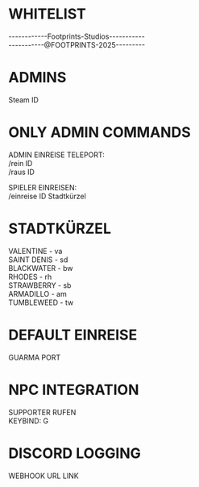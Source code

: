 # WHITELIST  
------------Footprints-Studios-----------  
-----------@FOOTPRINTS-2025---------  

# ADMINS  
Steam ID
  
# ONLY ADMIN COMMANDS  
ADMIN EINREISE TELEPORT:  
/rein ID  
/raus ID  

SPIELER EINREISEN:   
/einreise ID Stadtkürzel   

# STADTKÜRZEL 
VALENTINE - va  
SAINT DENIS - sd  
BLACKWATER - bw  
RHODES - rh  
STRAWBERRY - sb  
ARMADILLO - am  
TUMBLEWEED - tw  

# DEFAULT EINREISE 
GUARMA PORT    

# NPC INTEGRATION  
SUPPORTER RUFEN  
KEYBIND: G

# DISCORD LOGGING   
WEBHOOK URL LINK
